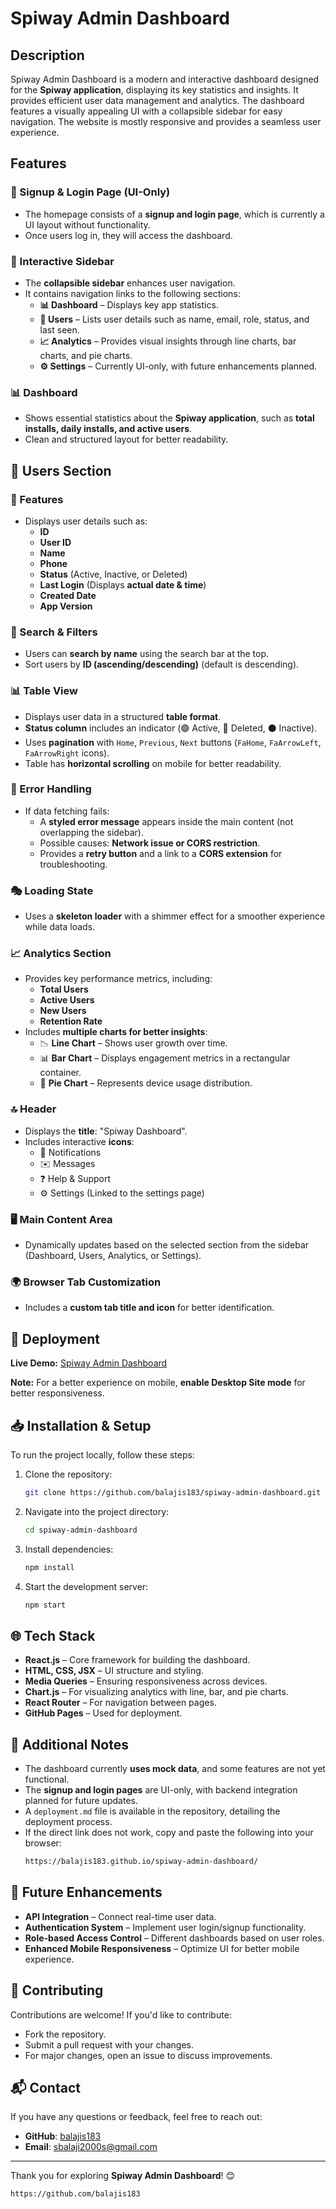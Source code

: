 # Spiway Admin Dashboard

## Description
Spiway Admin Dashboard is a modern and interactive dashboard designed for the **Spiway application**, displaying its key statistics and insights. It provides efficient user data management and analytics. The dashboard features a visually appealing UI with a collapsible sidebar for easy navigation. The website is mostly responsive and provides a seamless user experience.

## Features

### 🌟 Signup & Login Page (UI-Only)
- The homepage consists of a **signup and login page**, which is currently a UI layout without functionality.
- Once users log in, they will access the dashboard.

### 📌 Interactive Sidebar
- The **collapsible sidebar** enhances user navigation.
- It contains navigation links to the following sections:
  - **📊 Dashboard** – Displays key app statistics.
  - **👥 Users** – Lists user details such as name, email, role, status, and last seen.
  - **📈 Analytics** – Provides visual insights through line charts, bar charts, and pie charts.
  - **⚙️ Settings** – Currently UI-only, with future enhancements planned.

### 📊 Dashboard
- Shows essential statistics about the **Spiway application**, such as **total installs, daily installs, and active users**.
- Clean and structured layout for better readability.

## 👥 Users Section  

### 📌 Features  
- Displays user details such as:  
  - **ID**  
  - **User ID**  
  - **Name**  
  - **Phone**  
  - **Status** (Active, Inactive, or Deleted)  
  - **Last Login** (Displays **actual date & time**)  
  - **Created Date**  
  - **App Version**  

### 🔎 Search & Filters  
- Users can **search by name** using the search bar at the top.  
- Sort users by **ID (ascending/descending)** (default is descending).  

### 📊 Table View  
- Displays user data in a structured **table format**.  
- **Status column** includes an indicator (🟢 Active, 🔴 Deleted, ⚫ Inactive).  
- Uses **pagination** with `Home`, `Previous`, `Next` buttons (`FaHome`, `FaArrowLeft`, `FaArrowRight` icons).  
- Table has **horizontal scrolling** on mobile for better readability.  

### 🚀 Error Handling  
- If data fetching fails:  
  - A **styled error message** appears inside the main content (not overlapping the sidebar).  
  - Possible causes: **Network issue or CORS restriction**.  
  - Provides a **retry button** and a link to a **CORS extension** for troubleshooting.  

### 🎭 Loading State  
- Uses a **skeleton loader** with a shimmer effect for a smoother experience while data loads.  

### 📈 Analytics Section
- Provides key performance metrics, including:
  - **Total Users**
  - **Active Users**
  - **New Users**
  - **Retention Rate**
- Includes **multiple charts for better insights**:
  - 📉 **Line Chart** – Shows user growth over time.
  - 📊 **Bar Chart** – Displays engagement metrics in a rectangular container.
  - 🥧 **Pie Chart** – Represents device usage distribution.

### 🔝 Header
- Displays the **title**: "Spiway Dashboard".
- Includes interactive **icons**:
  - 🔔 Notifications
  - ✉️ Messages
  - ❓ Help & Support
  - ⚙️ Settings (Linked to the settings page)

### 🖥️ Main Content Area
- Dynamically updates based on the selected section from the sidebar (Dashboard, Users, Analytics, or Settings).

### 🌍 Browser Tab Customization
- Includes a **custom tab title and icon** for better identification.

## 🚀 Deployment
**Live Demo:** [Spiway Admin Dashboard](https://balajis183.github.io/spiway-admin-dashboard/)

**Note:** For a better experience on mobile, **enable Desktop Site mode** for better responsiveness.

## 📥 Installation & Setup

To run the project locally, follow these steps:

1. Clone the repository:
   ```bash
   git clone https://github.com/balajis183/spiway-admin-dashboard.git
   ```
2. Navigate into the project directory:
   ```bash
   cd spiway-admin-dashboard
   ```
3. Install dependencies:
   ```bash
   npm install
   ```
4. Start the development server:
   ```bash
   npm start
   ```

## 🌐 Tech Stack
- **React.js** – Core framework for building the dashboard.
- **HTML, CSS, JSX** – UI structure and styling.
- **Media Queries** – Ensuring responsiveness across devices.
- **Chart.js** – For visualizing analytics with line, bar, and pie charts.
- **React Router** – For navigation between pages.
- **GitHub Pages** – Used for deployment.

## 📌 Additional Notes
- The dashboard currently **uses mock data**, and some features are not yet functional.
- The **signup and login pages** are UI-only, with backend integration planned for future updates.
- A `deployment.md` file is available in the repository, detailing the deployment process.
- If the direct link does not work, copy and paste the following into your browser:
  ```bash
  https://balajis183.github.io/spiway-admin-dashboard/
  ```

## 🔮 Future Enhancements
- **API Integration** – Connect real-time user data.
- **Authentication System** – Implement user login/signup functionality.
- **Role-based Access Control** – Different dashboards based on user roles.
- **Enhanced Mobile Responsiveness** – Optimize UI for better mobile experience.

## 🤝 Contributing
Contributions are welcome! If you'd like to contribute:
- Fork the repository.
- Submit a pull request with your changes.
- For major changes, open an issue to discuss improvements.

## 📬 Contact
If you have any questions or feedback, feel free to reach out:

- **GitHub**: [balajis183](https://github.com/balajis183)
- **Email**: sbalaji2000s@gmail.com

---
Thank you for exploring **Spiway Admin Dashboard**! 😊
```bash
https://github.com/balajis183
```

